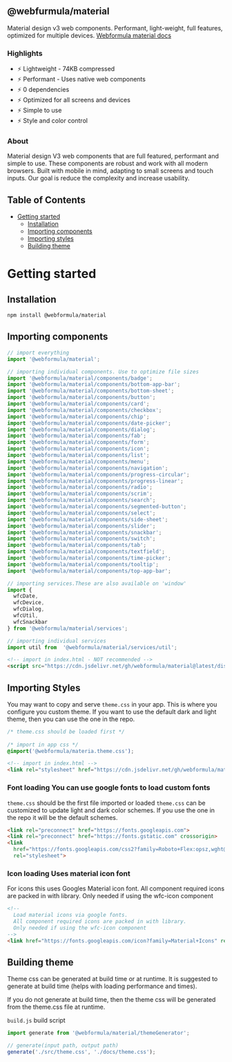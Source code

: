 ## @webfurmula/material
Material design v3 web components. Performant, light-weight, full features, optimized for multiple devices.
[Webformula material docs](http://material.webformula.io/)

### Highlights
- ⚡ Lightweight - 74KB compressed
- ⚡ Performant - Uses native web components
- ⚡ 0 dependencies
- ⚡ Optimized for all screens and devices
- ⚡ Simple to use
- ⚡ Style and color control

### About
Material design V3 web components that are full featured, performant and simple to use. These components are robust and work with all modern browsers. Built with mobile in mind, adapting to small screens and touch inputs. Our goal is reduce the complexity and increase usability.

## Table of Contents  
- [Getting started](#gettingstarted)
  - [Installation](#installation)
  - [Importing components](#importing)
  - [Importing styles](#importingstyles)
  - [Building theme](#buildingTheme)


# Getting started
<a name="gettingstarted"></a>


## **Installation**
<a name="installation"></a>

```bash
npm install @webformula/material
```


## **Importing components**
<a name="importing"></a>

```javascript
// import everything
import '@webformula/material';

// importing individual components. Use to optimize file sizes
import '@webformula/material/components/badge';
import '@webformula/material/components/bottom-app-bar';
import '@webformula/material/components/bottom-sheet';
import '@webformula/material/components/button';
import '@webformula/material/components/card';
import '@webformula/material/components/checkbox';
import '@webformula/material/components/chip';
import '@webformula/material/components/date-picker';
import '@webformula/material/components/dialog';
import '@webformula/material/components/fab';
import '@webformula/material/components/form';
import '@webformula/material/components/icon';
import '@webformula/material/components/list';
import '@webformula/material/components/menu';
import '@webformula/material/components/navigation';
import '@webformula/material/components/progress-circular';
import '@webformula/material/components/progress-linear';
import '@webformula/material/components/radio';
import '@webformula/material/components/scrim';
import '@webformula/material/components/search';
import '@webformula/material/components/segmented-button';
import '@webformula/material/components/select';
import '@webformula/material/components/side-sheet';
import '@webformula/material/components/slider';
import '@webformula/material/components/snackbar';
import '@webformula/material/components/switch';
import '@webformula/material/components/tab';
import '@webformula/material/components/textfield';
import '@webformula/material/components/time-picker';
import '@webformula/material/components/tooltip';
import '@webformula/material/components/top-app-bar';

// importing services.These are also available on 'window'
import {
  wfcDate,
  wfcDevice,
  wfcDialog,
  wfcUtil,
  wfcSnackbar
} from '@webformula/material/services';

// importing individual services
import util from  '@webformula/material/services/util';
```
```html
<!-- import in index.html - NOT recommended -->
<script src="https://cdn.jsdelivr.net/gh/webformula/material@latest/dist/material.js"></script>
```


## **Importing Styles**
<a name="importingstyles"></a>
You may want to copy and serve `theme.css` in your app. This is where you configure you custom theme. If you want to use the default dark and light theme, then you can use the one in the repo.

```css
/* theme.css should be loaded first */
  
/* import in app css */
@import('@webformula/materia.theme.css');
```
```html
<!-- import in index.html -->
<link rel="stylesheet" href="https://cdn.jsdelivr.net/gh/webformula/material@latest/dist/theme.css">
```


### **Font loading** You can use google fonts to load custom fonts
`theme.css` should be the first file imported or loaded
`theme.css` can be customized to update light and dark color schemes. If you use the one in the repo it will be the default schemes.
```html
<link rel="preconnect" href="https://fonts.googleapis.com">
<link rel="preconnect" href="https://fonts.gstatic.com" crossorigin>
<link
  href="https://fonts.googleapis.com/css2?family=Roboto+Flex:opsz,wght@8..144,300;8..144,400;8..144,500&display=swap"
  rel="stylesheet">
```

### **Icon loading** Uses material icon font
For icons this uses Googles Material icon font. All component required icons are packed in with library. Only needed if using the wfc-icon component
```html
<!--
  Load material icons via google fonts.
  All component required icons are packed in with library.
  Only needed if using the wfc-icon component
-->
<link href="https://fonts.googleapis.com/icon?family=Material+Icons" rel="stylesheet">
```


## **Building theme**
<a name="buildingTheme"></a>
Theme css can be generated at build time or at runtime. It is suggested to generate at build time (helps with loading performance and times).

If you do not generate at build time, then the theme css will be generated from the theme.css file at runtime.

`build.js` build script
```javascript
import generate from '@webformula/material/themeGenerator';

// generate(input path, output path)
generate('./src/theme.css', './docs/theme.css');
```
